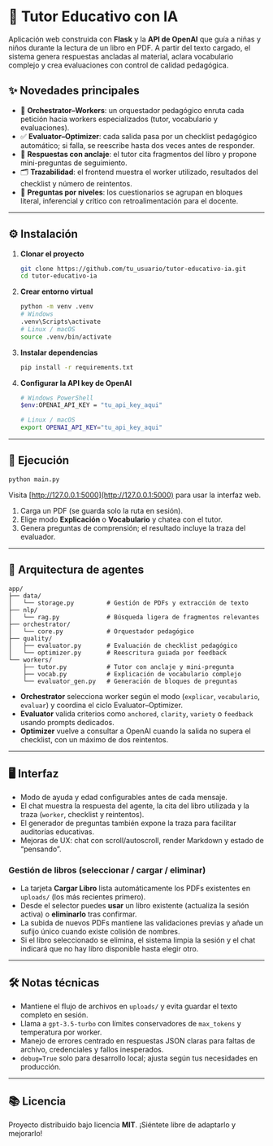 # 📘 Tutor Educativo con IA

Aplicación web construida con **Flask** y la **API de OpenAI** que guía a niñas y niños durante la lectura de un libro en PDF. A partir del texto cargado, el sistema genera respuestas ancladas al material, aclara vocabulario complejo y crea evaluaciones con control de calidad pedagógica.

## ✨ Novedades principales

- 🧭 **Orchestrator–Workers**: un orquestador pedagógico enruta cada petición hacia workers especializados (tutor, vocabulario y evaluaciones).
- ✅ **Evaluator–Optimizer**: cada salida pasa por un checklist pedagógico automático; si falla, se reescribe hasta dos veces antes de responder.
- 🔖 **Respuestas con anclaje**: el tutor cita fragmentos del libro y propone mini-preguntas de seguimiento.
- 🗂️ **Trazabilidad**: el frontend muestra el worker utilizado, resultados del checklist y número de reintentos.
- 🎯 **Preguntas por niveles**: los cuestionarios se agrupan en bloques literal, inferencial y crítico con retroalimentación para el docente.

---

## ⚙️ Instalación

1. **Clonar el proyecto**
   ```bash
   git clone https://github.com/tu_usuario/tutor-educativo-ia.git
   cd tutor-educativo-ia
   ```

2. **Crear entorno virtual**
   ```bash
   python -m venv .venv
   # Windows
   .venv\Scripts\activate
   # Linux / macOS
   source .venv/bin/activate
   ```

3. **Instalar dependencias**
   ```bash
   pip install -r requirements.txt
   ```

4. **Configurar la API key de OpenAI**
   ```bash
   # Windows PowerShell
   $env:OPENAI_API_KEY = "tu_api_key_aqui"

   # Linux / macOS
   export OPENAI_API_KEY="tu_api_key_aqui"
   ```

---

## 🚀 Ejecución

```bash
python main.py
```

Visita [http://127.0.0.1:5000](http://127.0.0.1:5000) para usar la interfaz web.

1. Carga un PDF (se guarda solo la ruta en sesión).
2. Elige modo **Explicación** o **Vocabulario** y chatea con el tutor.
3. Genera preguntas de comprensión; el resultado incluye la traza del evaluador.

---

## 🧠 Arquitectura de agentes

```
app/
├── data/
│   └── storage.py         # Gestión de PDFs y extracción de texto
├── nlp/
│   └── rag.py             # Búsqueda ligera de fragmentos relevantes
├── orchestrator/
│   └── core.py            # Orquestador pedagógico
├── quality/
│   ├── evaluator.py       # Evaluación de checklist pedagógico
│   └── optimizer.py       # Reescritura guiada por feedback
└── workers/
    ├── tutor.py           # Tutor con anclaje y mini-pregunta
    ├── vocab.py           # Explicación de vocabulario complejo
    └── evaluator_gen.py   # Generación de bloques de preguntas
```

- **Orchestrator** selecciona worker según el modo (`explicar`, `vocabulario`, `evaluar`) y coordina el ciclo Evaluator–Optimizer.
- **Evaluator** valida criterios como `anchored`, `clarity`, `variety` o `feedback` usando prompts dedicados.
- **Optimizer** vuelve a consultar a OpenAI cuando la salida no supera el checklist, con un máximo de dos reintentos.

---

## 🖥️ Interfaz

- Modo de ayuda y edad configurables antes de cada mensaje.
- El chat muestra la respuesta del agente, la cita del libro utilizada y la traza (`worker`, checklist y reintentos).
- El generador de preguntas también expone la traza para facilitar auditorías educativas.
- Mejoras de UX: chat con scroll/autoscroll, render Markdown y estado de “pensando”.

### Gestión de libros (seleccionar / cargar / eliminar)

- La tarjeta **Cargar Libro** lista automáticamente los PDFs existentes en `uploads/` (los más recientes primero).
- Desde el selector puedes **usar** un libro existente (actualiza la sesión activa) o **eliminarlo** tras confirmar.
- La subida de nuevos PDFs mantiene las validaciones previas y añade un sufijo único cuando existe colisión de nombres.
- Si el libro seleccionado se elimina, el sistema limpia la sesión y el chat indicará que no hay libro disponible hasta elegir otro.

---

## 🛠️ Notas técnicas

- Mantiene el flujo de archivos en `uploads/` y evita guardar el texto completo en sesión.
- Llama a `gpt-3.5-turbo` con límites conservadores de `max_tokens` y temperatura por worker.
- Manejo de errores centrado en respuestas JSON claras para faltas de archivo, credenciales y fallos inesperados.
- `debug=True` solo para desarrollo local; ajusta según tus necesidades en producción.

---

## 📚 Licencia

Proyecto distribuido bajo licencia **MIT**. ¡Siéntete libre de adaptarlo y mejorarlo! 
